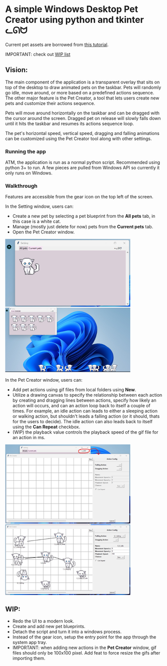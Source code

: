 # A simple Windows Desktop Pet Creator using python and tkinter ᓚᘏᗢ

Current pet assets are borrowed from [this tutorial](https://medium.com/@thenobodydev).

IMPORTANT: check out [WIP list](#wip)

## Vision:
The main component of the application is a transparent overlay that sits on top of the desktop to draw animated pets on the taskbar. Pets will randomly go idle, move around, or more based on a predefined actions sequence. The other major feature is the Pet Creator, a tool that lets users create new pets and customize their actions sequence.

Pets will move around horizontally on the taskbar and can be dragged with the cursor around the screen. Dragged pet on release will slowly falls down until it hits the taskbar and resumes its actions sequence loop.

The pet's horizontal speed, vertical speed, dragging and falling animations can be customized using the Pet Creator tool along with other settings.

### Running the app
ATM, the application is run as a normal python script. Recommended using python 3+ to run. A few pieces are pulled from Windows API so currently it only runs on Windows. 

### Walkthrough

Features are accessible from the gear icon on the top left of the screen.

In the Setting window, users can:
- Create a new pet by selecting a pet blueprint from the __All pets__ tab, in this case is a white cat.
- Manage (mostly just delete for now) pets from the __Current pets__ tab.
- Open the Pet Creator window.


<img src="./assets/preview1.png" width="400">
<img src="./assets/preview2.png" width="400">

In the Pet Creator window, users can:
- Add pet actions using gif files from local folders using __New__.
- Utilize a drawing canvas to specify the relationship between each action by creating and dragging lines between actions, specify how likely an action will occurs, and can an action loop back to itself a couple of times. For example, an idle action can leads to either a sleeping action or walking action, but shouldn't leads a falling action (or it should, thats for the users to decide). The idle action can also leads back to itself using the __Can Repeat__ checkbox.
- (WIP) the playback value controls the playback speed of the gif file for an action in ms.

<img src="./assets/preview3.png" width="400">
<img src="./assets/preview4.png" width="400">

## WIP:
- Redo the UI to a modern look.
- Create and add new pet blueprints.
- Detach the script and turn it into a windows process.
- Instead of the gear icon, setup the entry point for the app through the system app tray.
- IMPORTANT: when adding new actions in the __Pet Creator__ window, gif files should only be 100x100 pixel. Add feat to force resize the gifs after importing them.


